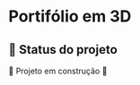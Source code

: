# Portifólio em 3D

## :dart: Status do projeto
:construction: Projeto em construção :construction:
